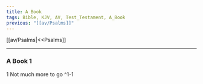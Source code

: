 ```yaml
---
title: A Book
tags: Bible, KJV, AV, Test_Testament, A_Book
previous: "[[av/Psalms]]"
---
```


[[av/Psalms|<<Psalms]]

---

### A Book 1

1 Not much more to go ^1-1
